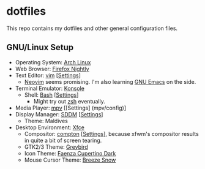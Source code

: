 # dotfiles

This repo contains my dotfiles and other general configuration files.

## GNU/Linux Setup

* Operating System: [Arch Linux](https://www.archlinux.org/)
* Web Browser: [Firefox Nightly](https://nightly.mozilla.org/)
* Text Editor: [vim](http://www.vim.org/) [[Settings](vim/)]
  * [Neovim](https://neovim.io/) seems promising. I'm also learning [GNU Emacs](https://gnu.org/software/emacs/) on the side.
* Terminal Emulator: [Konsole](https://userbase.kde.org/Konsole)
  * Shell: [Bash](https://gnu.org/software/bash/) [[Settings](bash/bashrc)]
    * Might try out [zsh](http://zsh.org/) eventually.
* Media Player: [mpv](https://mpv.io/) [[Settings] (mpv/config)]
* Display Manager: [SDDM](https://github.com/sddm) [[Settings](SDDM/sddm.conf)]
  * Theme: Maldives
* Desktop Environment: [Xfce](http://xfce.org/)
  * Compositor: [compton](https://github.com/chjj/compton) [[Settings](compton/compton.conf)], because xfwm's compositor results in quite a bit of screen tearing.
  * GTK2/3 Theme: [Greybird](http://shimmerproject.org/our-projects/greybird/)
  * Icon Theme: [Faenza Cupertino Dark](http://gnome-look.org/content/show.php/Faenza-Cupertino?content=129008)
  * Mouse Cursor Theme: [Breeze Snow](https://kver.wordpress.com/2015/01/09/curses-i-mean-cursors/)

